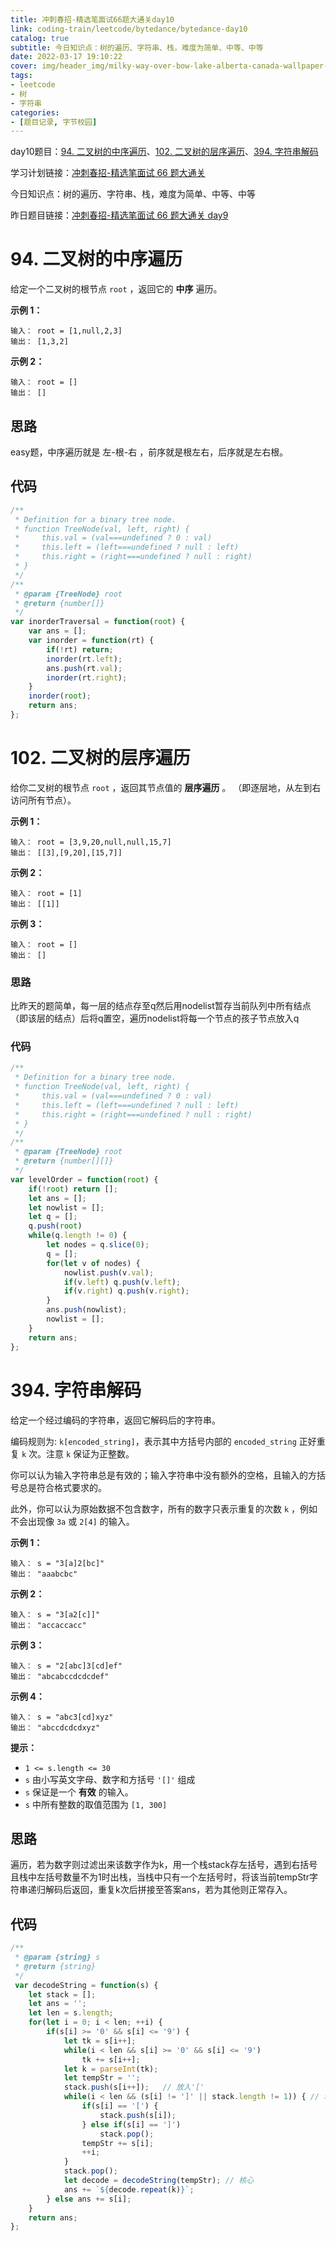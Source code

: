 ```yaml
---
title: 冲刺春招-精选笔面试66题大通关day10
link: coding-train/leetcode/bytedance/bytedance-day10
catalog: true
subtitle: 今日知识点：树的遍历、字符串、栈，难度为简单、中等、中等
date: 2022-03-17 19:10:22
cover: img/header_img/milky-way-over-bow-lake-alberta-canada-wallpaper-for-1920x1080-63-873.jpg
tags:
- leetcode
- 树
- 字符串
categories:
- [题目记录, 字节校园]
---
```


day10题目：[94. 二叉树的中序遍历](https://leetcode-cn.com/problems/binary-tree-inorder-traversal/)、[102. 二叉树的层序遍历](https://leetcode-cn.com/problems/binary-tree-level-order-traversal/)、[394. 字符串解码](https://leetcode-cn.com/problems/decode-string/)

学习计划链接：[冲刺春招-精选笔面试 66 题大通关](https://leetcode-cn.com/study-plan/bytedancecampus/?progress=dcmyjb3)

今日知识点：树的遍历、字符串、栈，难度为简单、中等、中等

昨日题目链接：[冲刺春招-精选笔面试 66 题大通关 day9](https://ysx.cosine.ren/cn/%E5%86%B2%E5%88%BA%E6%98%A5%E6%8B%9B-%E7%B2%BE%E9%80%89%E7%AC%94%E9%9D%A2%E8%AF%95%2066%20%E9%A2%98%E5%A4%A7%E9%80%9A%E5%85%B3%20day9/)
<!-- more -->
# 94. 二叉树的中序遍历

给定一个二叉树的根节点 `root` ，返回它的 **中序** 遍历。

**示例 1：**

```
输入： root = [1,null,2,3]
输出： [1,3,2]
```

**示例 2：**

```
输入： root = []
输出： []
```

## 思路

easy题，中序遍历就是 左-根-右 ，前序就是根左右，后序就是左右根。

## 代码

```js
/**
 * Definition for a binary tree node.
 * function TreeNode(val, left, right) {
 *     this.val = (val===undefined ? 0 : val)
 *     this.left = (left===undefined ? null : left)
 *     this.right = (right===undefined ? null : right)
 * }
 */
/**
 * @param {TreeNode} root
 * @return {number[]}
 */
var inorderTraversal = function(root) {
    var ans = [];
    var inorder = function(rt) {
        if(!rt) return;
        inorder(rt.left);
        ans.push(rt.val);
        inorder(rt.right);
    }
    inorder(root);
    return ans;
};
```

# 102. 二叉树的层序遍历

给你二叉树的根节点 `root` ，返回其节点值的 **层序遍历** 。 （即逐层地，从左到右访问所有节点）。

**示例 1：**

```
输入： root = [3,9,20,null,null,15,7]
输出： [[3],[9,20],[15,7]]
```

**示例 2：**

```
输入： root = [1]
输出： [[1]]
```

**示例 3：**

```
输入： root = []
输出： []
```

### 思路

比昨天的题简单，每一层的结点存至q然后用nodelist暂存当前队列中所有结点（即该层的结点）后将q置空，遍历nodelist将每一个节点的孩子节点放入q

### 代码

```js
/**
 * Definition for a binary tree node.
 * function TreeNode(val, left, right) {
 *     this.val = (val===undefined ? 0 : val)
 *     this.left = (left===undefined ? null : left)
 *     this.right = (right===undefined ? null : right)
 * }
 */
/**
 * @param {TreeNode} root
 * @return {number[][]}
 */
var levelOrder = function(root) {
    if(!root) return [];
    let ans = [];
    let nowlist = [];
    let q = [];
    q.push(root)
    while(q.length != 0) {
        let nodes = q.slice(0);
        q = [];
        for(let v of nodes) {
            nowlist.push(v.val);
            if(v.left) q.push(v.left);
            if(v.right) q.push(v.right);
        }
        ans.push(nowlist);
        nowlist = [];
    }
    return ans;
};
```

# 394. 字符串解码

给定一个经过编码的字符串，返回它解码后的字符串。

编码规则为: `k[encoded_string]`，表示其中方括号内部的 `encoded_string` 正好重复 `k` 次。注意 `k` 保证为正整数。

你可以认为输入字符串总是有效的；输入字符串中没有额外的空格，且输入的方括号总是符合格式要求的。

此外，你可以认为原始数据不包含数字，所有的数字只表示重复的次数 `k` ，例如不会出现像 `3a` 或 `2[4]` 的输入。

**示例 1：**

```
输入： s = "3[a]2[bc]"
输出： "aaabcbc"
```

**示例 2：**

```
输入： s = "3[a2[c]]"
输出： "accaccacc"
```

**示例 3：**

```
输入： s = "2[abc]3[cd]ef"
输出： "abcabccdcdcdef"
```

**示例 4：**

```
输入： s = "abc3[cd]xyz"
输出： "abccdcdcdxyz"
```

**提示：**

- `1 <= s.length <= 30`
- `s` 由小写英文字母、数字和方括号 `'[]'` 组成
- `s` 保证是一个 **有效** 的输入。
- `s` 中所有整数的取值范围为 `[1, 300]`

## 思路

遍历，若为数字则过滤出来该数字作为k，用一个栈stack存左括号，遇到右括号且栈中左括号数量不为1时出栈，当栈中只有一个左括号时，将该当前tempStr字符串递归解码后返回，重复k次后拼接至答案ans，若为其他则正常存入。

## 代码

```js
/**
 * @param {string} s
 * @return {string}
 */
 var decodeString = function(s) {
    let stack = [];
    let ans = '';
    let len = s.length;
    for(let i = 0; i < len; ++i) {
        if(s[i] >= '0' && s[i] <= '9') {
            let tk = s[i++];
            while(i < len && s[i] >= '0' && s[i] <= '9')
                tk += s[i++];
            let k = parseInt(tk);
            let tempStr = '';
            stack.push(s[i++]);   // 放入'['
            while(i < len && (s[i] != ']' || stack.length != 1)) { // 若s[i] == ']' 并且 stack中只有一个时结束
                if(s[i] == '[') {
                    stack.push(s[i]);
                } else if(s[i] == ']') 
                    stack.pop();
                tempStr += s[i];
                ++i;
            }
            stack.pop();
            let decode = decodeString(tempStr); // 核心
            ans += `${decode.repeat(k)}`;
        } else ans += s[i];
    }
    return ans;
};
```
